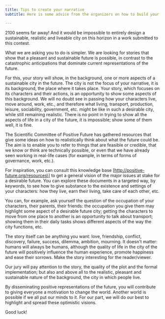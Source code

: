 ```yaml
---
title: Tips to create your narrative
subtitle: Here is some advice from the organizers on how to build your narrative.

---
```

2100 seems far away! And it would be impossible to entirely design a sustainable, realistic and liveable city on this horizon in a work submitted to this contest.

What we are asking you to do is simpler. We are looking for stories that show that a pleasant and sustainable future is possible, in contrast to the catastrophic anticipations that dominate current representations of the future.

For this, your story will show, in the background, one or more aspects of a sustainable city in the future. The city is not the focus of your narrative, it is its background, the place where it takes place. Your story, which focuses on its characters and their actions, is an opportunity to show some aspects of this background. We will no doubt see in passing how your characters live, move around, work, etc., and therefore what living, transport, production, leisure, sociability, government, etc. might be like in such a desirable city, while still remaining realistic. There is no point in trying to show all the aspects of life in a city of the future, it is impossible; show some of them well, it is fine.

The Scientific Committee of Positive Future has gathered resources that give some ideas on how to realistically think about what the future could be. The aim is to enable you to refer to things that are feasible or credible, that we know or think are technically possible, or even that we have already seen working in real-life cases (for example, in terms of forms of governance, work, etc.).

For inspiration, you can consult this knowledge base \[http://positive-future.org/resources\] to get a general vision of the major issues at stake for a desirable future. You can explore these documents in a targeted way, by keywords, to see how to give substance to the existence and settings of your characters: how they live, earn their living, take care of each other, etc.

You can, for example, ask yourself the question of the occupation of your characters, their parents, their friends: the occupation you give them may highlight some aspect of a desirable future city; getting the characters to move from one place to another is an opportunity to talk about transport; showing them in their daily tasks shows different aspects of the way the city functions, etc.

The story itself can be anything you want: love, friendship, conflict, discovery, failure, success, dilemma, ambition, mourning. It doesn't matter: humans will always be humans, although the quality of life in the city of the future will positively influence the human experience, promote happiness and ease their sorrows. Make the story interesting for the reader/viewer.

Our jury will pay attention to the story, the quality of the plot and the formal implementation; but also and above all to the realistic, pleasant and sustainable nature of the background, the city in which people live.

By disseminating positive representations of the future, you will contribute to giving everyone a motivation to change the world. Another world is possible if we all put our minds to it. For our part, we will do our best to highlight and spread these optimistic visions. 

Good luck!